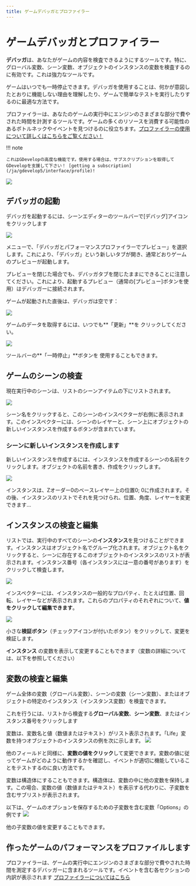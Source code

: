 ```yaml
---
title: ゲームデバッガとプロファイラー
---
```

# ゲームデバッガとプロファイラー

**デバッガ**は、あなたがゲームの内容を検査できるようにするツールです。特に、グローバル変数、シーン変数、オブジェクトのインスタンスの変数を検査するのに有効です。これは強力なツールです。

ゲームはいつでも一時停止できます。デバッガを使用することは、何かが意図したとおりに機能しない理由を理解したり、ゲームで簡単なテストを実行したりするのに最適な方法です。

プロファイラーは、あなたのゲームの実行中にエンジンのさまざまな部分で費やされた時間を計測するツールです。ゲームの多くのリソースを消費する可能性のあるボトルネックやイベントを見つけるのに役立ちます。[プロファイラーの使用について詳しくはこちらをご覧ください！](/gdevelop5/interface/debugger/profile-your-game)

!!! note


    これはGDevelopの高度な機能です。使用する場合は、サブスクリプションを取得してGDevelopを支援して下さい！ [getting a subscription](/ja/gdevelop5/interface/profile)!


![](/gdevelop5/interface/gdevelop-debugger_2x.png)

## デバッガの起動

デバッガを起動するには、シーンエディターのツールバーで[デバッグ]アイコンをクリックします

![](/gdevelop5/interface/debug-icon_2x.png)

メニューで、「デバッガとパフォーマンスプロファイラーでプレビュー」を選択します。これにより、「デバッガ」という新しいタブが開き、通常どおりゲームのプレビューが起動します。

プレビューを閉じた場合でも、デバッガタブを閉じたままにできることに注意してください。これにより、起動するプレビュー（通常の[プレビュー]ボタンを使用）はデバッガーに接続されます。

ゲームが起動された直後は、デバッガは空です：

![](/gdevelop5/interface/empty-debugger_2x.png)

ゲームのデータを取得するには、いつでも**「更新」**を クリックしてください。

![](/gdevelop5/interface/debugger-refresh-button_2x.png)

ツールバーの**「一時停止」**ボタンを 使用することもできます。

## ゲームのシーンの検査

現在実行中のシーンは、リストのシーンアイテムの下にリストされます。

![](/gdevelop5/interface/inspector-list.png)

シーン名をクリックすると、このシーンのインスペクターが右側に表示されます。このインスペクターには、シーンのレイヤーと、シーン上にオブジェクトの新しいインスタンスを作成するボタンが含まれています。


### シーンに新しいインスタンスを作成します

新しいインスタンスを作成するには、インスタンスを作成するシーンの名前をクリックします。オブジェクトの名前を書き、作成をクリックします。

![](/gdevelop5/interface/create-instance.png)

インスタンスは、Zオーダー0のベースレイヤー上の位置0; 0に作成されます。その後、インスタンスのリストでそれを見つけられ、位置、角度、レイヤーを変更できます…

## インスタンスの検査と編集

リストでは、実行中のすべてのシーンの**インスタンス**を見つけることができます。インスタンスはオブジェクト名でグループ化されます。オブジェクト名をクリックすると、シーンに存在するこのオブジェクトのインスタンスのリストが表示されます。インスタンス番号（各インスタンスには一意の番号があります）をクリックして検査します。

![](/gdevelop5/interface/instance-inspector.png)

インスペクターには、インスタンスの一般的なプロパティ、たとえば位置、回転、レイヤーなどが表示されます。これらのプロパティのそれぞれについて、**値をクリックして編集できます**。

![](/gdevelop5/interface/debugger-inspector-edit-value.png)

小さな**検証ボタン**（チェックアイコンが付いたボタン）をクリックして、変更を検証します。

**インスタンス** の変数を表示して変更することもできます（変数の詳細については、以下を参照してください）

## 変数の検査と編集

ゲーム全体の変数（グローバル変数）、シーンの変数（シーン変数）、またはオブジェクトの特定のインスタンス（インスタンス変数）を検査できます。

これを行うには、リストから検査する**グローバル変数**、**シーン変数**、またはインスタンス番号をクリックします

変数は、変数名と値（数値またはテキスト）がリスト表示されます。「Life」変数を持つオブジェクトのインスタンスの例を次に示します。
![](/gdevelop5/interface/instance-variables.png)

他のフィールドと同様に、**変数の値をクリック**して変更できます。変数の値に従ってゲームがどのように動作するかを確認し、イベントが適切に機能していることをテストするのに良い方法です。

変数は構造体にすることもできます。構造体は、変数の中に他の変数を保持します。この場合、変数の値（数値またはテキスト）を表示する代わりに、子変数を含むサブリストが表示されます。

以下は、ゲームのオプションを保存するための子変数を含む変数「Options」の例です
![](/gdevelop5/interface/structure-variable-inspector.png)

他の子変数の値を変更することもできます。

## 作ったゲームのパフォーマンスをプロファイルします

プロファイラーは、ゲームの実行中にエンジンのさまざまな部分で費やされた時間を測定するデバッガーに含まれるツールです。イベントを含む各セクションの内訳が表示されます
[プロファイラーについてはこちら](/gdevelop5/interface/debugger/profile-your-game)